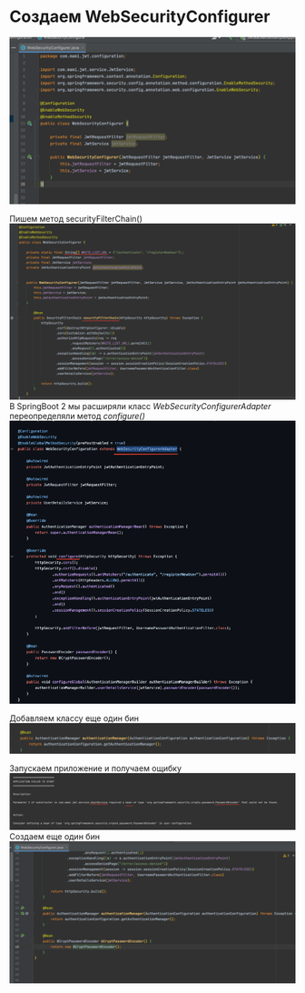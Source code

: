 # Создаем WebSecurityConfigurer
![](img/web-security-configurer/web-security-configurer.png)

Пишем метод securityFilterChain()
![](img/web-security-configurer/web-security-configurer-2.png)
В SpringBoot 2 мы  расширяли класс _WebSecurityConfigurerAdapter_  
переопределяли  метод _configure()_
![](img/web-security-configurer/web-security-configurer-3.png)

Добавляем классу еще один бин
![](img/web-security-configurer/bean-authentication-manager.png)

Запускаем приложение и получаем ощибку 
![](img/web-security-configurer/web-security-configurer-4.png)
Создаем еще один бин
![](img/web-security-configurer/bean-authentication-manager-2.png)




